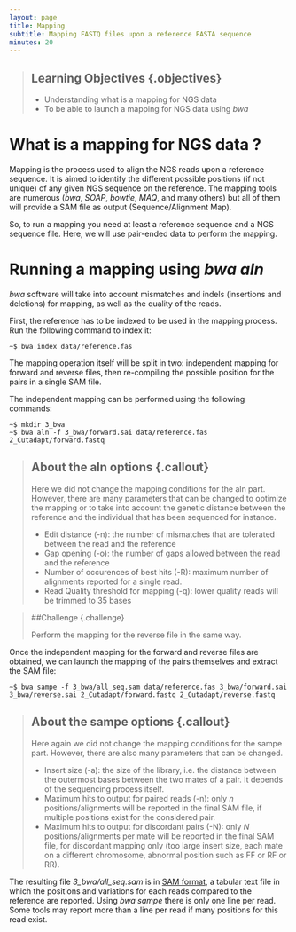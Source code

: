 ```yaml
---
layout: page
title: Mapping
subtitle: Mapping FASTQ files upon a reference FASTA sequence
minutes: 20
---
```

> ## Learning Objectives {.objectives}
>
> * Understanding what is a mapping for NGS data
> * To be able to launch a mapping for NGS data using *bwa*

# What is a mapping for NGS data ?

Mapping is the process used to align the NGS reads upon a reference sequence. It is aimed to identify the different possible positions (if not unique) of any given NGS sequence on the reference. The mapping tools are numerous (*bwa*, *SOAP*, *bowtie*, *MAQ*, and many others) but all of them will provide a SAM file as output (Sequence/Alignment Map).

So, to run a mapping you need at least a reference sequence and a NGS sequence file. Here, we will use pair-ended data to perform the mapping.

# Running a mapping using *bwa aln*

*bwa* software will take into account mismatches and indels (insertions and deletions) for mapping, as well as the quality of the reads.

First, the reference has to be indexed to be used in the mapping process. Run the following command to index it:

~~~{.bash}
~$ bwa index data/reference.fas
~~~

The mapping operation itself will be split in two: independent mapping for forward and reverse files, then re-compiling the possible position for the pairs in a single SAM file.

The independent mapping can be performed using the following commands:

~~~{.bash}
~$ mkdir 3_bwa
~$ bwa aln -f 3_bwa/forward.sai data/reference.fas 2_Cutadapt/forward.fastq
~~~
> ## About the aln options {.callout}
>
> Here we did not change the mapping conditions for the aln part. However, there are many parameters that can be changed to optimize the mapping or to take into account the genetic distance between the reference and the individual that has been sequenced for instance.
> * Edit distance (-n): the number of mismatches that are tolerated between the read and the reference
> * Gap opening (-o): the number of gaps allowed between the read and the reference
> * Number of occurences of best hits (-R): maximum number of alignments reported for a single read.
> * Read Quality threshold for mapping (-q): lower quality reads will be trimmed to 35 bases

> ##Challenge {.challenge}
>
> Perform the mapping for the reverse file in the same way.

Once the independent mapping for the forward and reverse files are obtained, we can launch the mapping of the pairs themselves and extract the SAM file:

~~~{.bash}
~$ bwa sampe -f 3_bwa/all_seq.sam data/reference.fas 3_bwa/forward.sai 3_bwa/reverse.sai 2_Cutadapt/forward.fastq 2_Cutadapt/reverse.fastq
~~~

> ## About the sampe options {.callout}
>
> Here again we did not change the mapping conditions for the sampe part. However, there are also many parameters that can be changed.
> * Insert size (-a): the size of the library, i.e. the distance between the outermost bases between the two mates of a pair. It depends of the sequencing process itself.
> * Maximum hits to output for paired reads (-n): only *n* positions/alignments will be reported in the final SAM file, if multiple positions exist for the considered pair.
> * Maximum hits to output for discordant pairs (-N): only *N* positions/alignments per mate will be reported in the final SAM file, for discordant mapping only (too large insert size, each mate on a different chromosome, abnormal position such as FF or RF or RR).

The resulting file *3_bwa/all_seq.sam* is in [SAM format][samSpecLink], a tabular text file in which the positions and variations for each reads compared to the reference are reported. Using *bwa sampe* there is only one line per read. Some tools may report more than a line per read if many positions for this read exist.



[samSpecLink]: http://samtools.github.io/hts-specs/SAMv1.pdf
